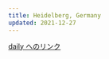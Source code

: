 ```yaml
---
title: Heidelberg, Germany
updated: 2021-12-27
---
```


[daily へのリンク](https://sotaro.io/daily/2021-12-27)
